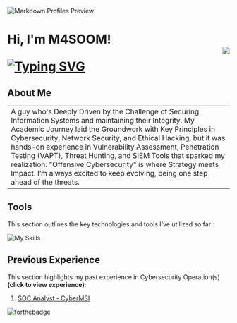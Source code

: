 ![Markdown Profiles Preview](https://i.postimg.cc/4yKy9w79/Linkedin-Banner-1.png)

<h1>Hi, I'm M4SOOM! <br/>  <a href="https://github.com/L1QU3D/github-profile-views-counter"><img src="https://komarev.com/ghpvc/?username=M4SOOM" align="right"></a>
   
[![Typing SVG](https://readme-typing-svg.herokuapp.com?font=courier+new&color=0BF700&lines=Cybersecurity+Professional)](https://git.io/typing-svg)
## About Me
<table>
<tr>
<td>
  A guy who's Deeply Driven by the Challenge of Securing Information Systems and maintaining their Integrity. My Academic Journey laid the Groundwork with Key Principles in Cybersecurity, Network Security, and Ethical Hacking, but it was hands-on experience in Vulnerability Assessment, Penetration Testing (VAPT), Threat Hunting, and SIEM Tools that sparked my realization: "Offensive Cybersecurity" is where Strategy meets Impact. I’m always excited to keep evolving, being one step ahead of the threats.
</td>
</tr>
</table>

## Tools

This section outlines the key technologies and tools I’ve utilized so far :

![My Skills](https://go-skill-icons.vercel.app/api/icons?i=gcp,azure,kali,linux,ubuntu,powershell,py,vmwareworkstation,jira,visualstudio&theme=light)

## Previous Experience

This section highlights my past experience in Cybersecurity Operation(s) **(click to view experience)**:

1. [SOC Analyst - CyberMSI](MyExperience/CyberMSI.md) 

[![forthebadge](https://forthebadge.com/images/badges/you-didnt-ask-for-this.png)](http://forthebadge.com) 
